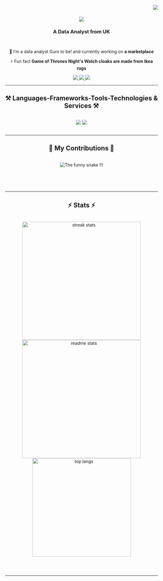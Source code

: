 <img align="right" src="https://visitor-badge.laobi.icu/badge?page_id=salesp07.salesp07" />

<h1 align="center">
    <img src="https://readme-typing-svg.herokuapp.com/?font=Righteous&size=35&center=true&vCenter=true&width=500&height=70&duration=4000&lines=👋+Hello+World+👋;+Data+in+the+Cloud!!!;+This+is+Mohamed!;" />
</h1>

<h3 align="center">A Data Analyst from UK </h3>

<br/>

<div align="center">
 
 🔭 I’m a data analyst Guro to be! and currently working on **a marketplace**
 
⚡ Fun fact **Game of Thrones Night's Watch cloaks are made from Ikea rugs**

 </div>
 
<div align="center"> 
  <a href="mailto:mohamed.se9@outlook.com">
 <img src="https://cdn0.iconfinder.com/data/icons/logos-microsoft-office-365/128/Microsoft_Office-07-30.png"/>
  
<a href="https://mohamed.github.io">
     <img src="https://img.shields.io/badge/Portfolio-green"/>
  </a

<a href="https://linkedin.com/in/mohamed-sales-muniz" target="_blank">
     <img src="https://cdn4.iconfinder.com/data/icons/social-media-flat-7/64/Social-media_LinkedIn-32.png"/>
  </a
 
</div>

 <hr/>
 
<h2 align="center">⚒️ Languages-Frameworks-Tools-Technologies & Services ⚒️</h2>
<br/>
<div align="center">
    <img src="https://skillicons.dev/icons?i=vscode,visualstudio,github,git,r,linux" />
    <img src="https://skillicons.dev/icons?i=python,mysql,aws,azure,gcp,ai" /><br>
</div>

<br/>
<hr/>

<div align="center">
  <h2>🐍 My Contributions 🐍</h2>
  <br>
  <img alt="The funny snake !!!" src="https://raw.githubusercontent.com/datab9/datab9/output/github-contribution-grid-snake.svg" />
  
  <br/><br/><br/>
</div>

<hr/>

<h2 align="center">⚡ Stats ⚡</h2>
<br>
<div align=center>
  <img width=390 src="https://github-readme-streak-stats-datab9.vercel.app/?user=datab9&count_private=true&theme=react&border_radius=10" alt="streak stats"/>
  <img width=390 src="https://github-readme-stats-datab9.vercel.app/api?username=datab9&count_private=true&show_icons=true&theme=react&rank_icon=github&border_radius=10" alt="readme stats" />
  <br/>
  <img width=325 align="center" src="https://github-readme-stats-datab9.vercel.app/api/top-langs/?username=datab9&hide=HTML&langs_count=8&layout=compact&theme=react&border_radius=10&size_weight=0.5&count_weight=0.5&exclude_repo=github-readme-stats" alt="top langs" />
</div>

<br/><br/>

<hr/>

<br/>

<div align="center">

<br/>
